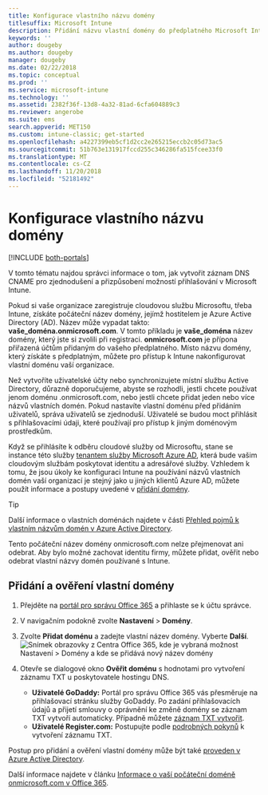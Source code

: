 ```yaml
---
title: Konfigurace vlastního názvu domény
titlesuffix: Microsoft Intune
description: Přidání názvu vlastní domény do předplatného Microsoft Intune
keywords: ''
author: dougeby
ms.author: dougeby
manager: dougeby
ms.date: 02/22/2018
ms.topic: conceptual
ms.prod: ''
ms.service: microsoft-intune
ms.technology: ''
ms.assetid: 2382f36f-13d8-4a32-81ad-6cfa604889c3
ms.reviewer: angerobe
ms.suite: ems
search.appverid: MET150
ms.custom: intune-classic; get-started
ms.openlocfilehash: a4227399eb5cf1d2cc2e265215eccb2c05d73ac5
ms.sourcegitcommit: 51b763e131917fccd255c346286fa515fcee33f0
ms.translationtype: MT
ms.contentlocale: cs-CZ
ms.lasthandoff: 11/20/2018
ms.locfileid: "52181492"
---
```

# <a name="configure-a-custom-domain-name"></a>Konfigurace vlastního názvu domény

[!INCLUDE [both-portals](./includes/note-for-both-portals.md)]

V tomto tématu najdou správci informace o tom, jak vytvořit záznam DNS CNAME pro zjednodušení a přizpůsobení možností přihlašování v Microsoft Intune.

Pokud si vaše organizace zaregistruje cloudovou službu Microsoftu, třeba Intune, získáte počáteční název domény, jejímž hostitelem je Azure Active Directory (AD). Název může vypadat takto: **vaše_doména.onmicrosoft.com**. V tomto příkladu je **vaše_doména** název domény, který jste si zvolili při registraci. **onmicrosoft.com** je přípona přiřazená účtům přidaným do vašeho předplatného. Místo názvu domény, který získáte s předplatným, můžete pro přístup k Intune nakonfigurovat vlastní doménu vaší organizace.

Než vytvoříte uživatelské účty nebo synchronizujete místní službu Active Directory, důrazně doporučujeme, abyste se rozhodli, jestli chcete používat jenom doménu .onmicrosoft.com, nebo jestli chcete přidat jeden nebo více názvů vlastních domén. Pokud nastavíte vlastní doménu před přidáním uživatelů, správa uživatelů se zjednoduší. Uživatelé se budou moct přihlásit s přihlašovacími údaji, které používají pro přístup k jiným doménovým prostředkům.

Když se přihlásíte k odběru cloudové služby od Microsoftu, stane se instance této služby [tenantem služby Microsoft Azure AD](http://technet.microsoft.com/library/jj573650.aspx#BKMK_WhatIsAnAzureADTenant), která bude vašim cloudovým službám poskytovat identitu a adresářové služby. Vzhledem k tomu, že jsou úkoly ke konfiguraci Intune na používání názvů vlastních domén vaší organizací je stejný jako u jiných klientů Azure AD, můžete použít informace a postupy uvedené v [přidání domény](https://azure.microsoft.com/documentation/articles/active-directory-add-domain/).

> [!TIP]
> Další informace o vlastních doménách najdete v části [Přehled pojmů k vlastním názvům domén v Azure Active Directory](https://azure.microsoft.com/documentation/articles/active-directory-add-domain-concepts/).

Tento počáteční název domény onmicrosoft.com nelze přejmenovat ani odebrat. Aby bylo možné zachovat identitu firmy, můžete přidat, ověřit nebo odebrat vlastní názvy domén používané s Intune.

## <a name="to-add-and-verify-your-custom-domain"></a>Přidání a ověření vlastní domény

1. Přejděte na [portál pro správu Office 365](https://portal.office.com/Admin/Default.aspx) a přihlaste se k účtu správce.

2. V navigačním podokně zvolte **Nastavení** &gt; **Domény**.

3. Zvolte **Přidat doménu** a zadejte vlastní název domény. Vyberte **Další**.
   ![Snímek obrazovky z Centra Office 365, kde je vybraná možnost Nastavení > Domény a kde se přidává nový název domény](./media/domain-custom-add.png)
4. Otevře se dialogové okno **Ověřit doménu** s hodnotami pro vytvoření záznamu TXT u poskytovatele hostingu DNS.
    - **Uživatelé GoDaddy:** Portál pro správu Office 365 vás přesměruje na přihlašovací stránku služby GoDaddy. Po zadání přihlašovacích údajů a přijetí smlouvy o oprávnění ke změně domény se záznam TXT vytvoří automaticky. Případně můžete [záznam TXT vytvořit](https://support.office.com/article/Create-DNS-records-at-GoDaddy-for-Office-365-f40a9185-b6d5-4a80-bb31-aa3bb0cab48a).
    - **Uživatelé Register.com:** Postupujte podle [podrobných pokynů](https://support.office.com/article/Create-DNS-records-at-Register-com-for-Office-365-55bd8c38-3316-48ae-a368-4959b2c1684e#BKMK_verify) k vytvoření záznamu TXT.

Postup pro přidání a ověření vlastní domény může být také [proveden v Azure Active Directory](https://azure.microsoft.com/documentation/articles/active-directory-add-domain/).

Další informace najdete v článku [Informace o vaší počáteční doméně onmicrosoft.com v Office 365](https://support.office.com/article/About-your-initial-onmicrosoft-com-domain-in-Office-365-B9FC3018-8844-43F3-8DB1-1B3A8E9CFD5A).
